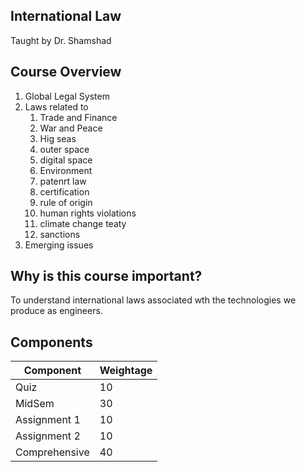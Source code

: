## International Law

Taught by Dr. Shamshad

## Course Overview

1. Global Legal System
2. Laws related to
   1. Trade and Finance
   2. War and Peace
   3. Hig seas
   4. outer space
   5. digital space
   6. Environment
   7. patenrt law
   8. certification
   9. rule of origin
   10. human rights violations
   11. climate change teaty
   12. sanctions
3. Emerging issues

## Why is this course important?

To understand international laws associated wth the technologies we produce as engineers.

## Components

| Component     | Weightage |
| ------------- | --------- |
| Quiz          | 10        |
| MidSem        | 30        |
| Assignment 1  | 10        |
| Assignment 2  | 10        |
| Comprehensive | 40        |

